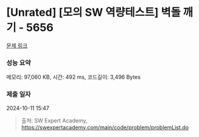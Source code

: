 # [Unrated] [모의 SW 역량테스트] 벽돌 깨기 - 5656 

[문제 링크](https://swexpertacademy.com/main/code/problem/problemDetail.do?contestProbId=AWXRQm6qfL0DFAUo) 

### 성능 요약

메모리: 97,060 KB, 시간: 492 ms, 코드길이: 3,496 Bytes

### 제출 일자

2024-10-11 15:47



> 출처: SW Expert Academy, https://swexpertacademy.com/main/code/problem/problemList.do